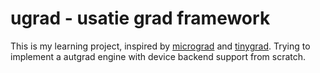 # ugrad - usatie grad framework
This is my learning project, inspired by [micrograd](https://github.com/karpathy/micrograd) and [tinygrad](https://github.com/tinygrad/tinygrad).
Trying to implement a autgrad engine with device backend support from scratch.
